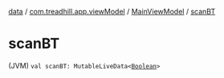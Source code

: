 [data](../../index.md) / [com.treadhill.app.viewModel](../index.md) / [MainViewModel](index.md) / [scanBT](./scan-b-t.md)

# scanBT

(JVM) `val scanBT: MutableLiveData<`[`Boolean`](https://kotlinlang.org/api/latest/jvm/stdlib/kotlin/-boolean/index.html)`>`